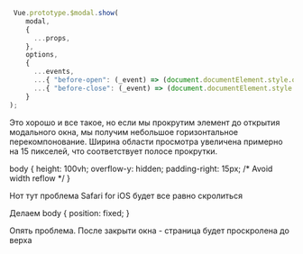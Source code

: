 

```ts
 Vue.prototype.$modal.show(
    modal,
    {
      ...props,
    },
    options,
    {
      ...events,
      ...{ "before-open": (_event) => (document.documentElement.style.overflowY = "hidden") },
      ...{ "before-close": (_event) => (document.documentElement.style.overflowY = "auto") },
    }
);
```

Это хорошо и все такое, но если мы прокрутим элемент <body> до открытия модального окна,
мы получим небольшое горизонтальное перекомпонование. 
Ширина области просмотра увеличена примерно на 15 пикселей, что соответствует полосе прокрутки. 


body {
  height: 100vh;
  overflow-y: hidden;
  padding-right: 15px; /* Avoid width reflow */
}

Нот тут проблема  Safari for iOS будет все равно скролиться 

Делаем
body {
  position: fixed;
}

Опять проблема. После закрыти окна - страница будет проскролена до верха
